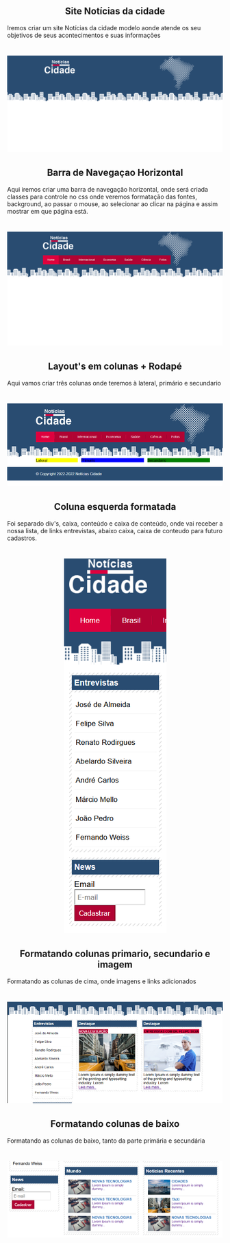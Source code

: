 <h2 align="center">
Site Notícias da cidade
</h2>

<p>
Iremos criar um site Notícias da cidade modelo aonde atende os seu objetivos de seus acontecimentos
e suas informações
</p>

<h1 align="center">
<img src="img/back-top-logo.png"
</h1>


<h2 align="center">
Barra de Navegaçao Horizontal
</h2>

<p>
Aqui iremos criar uma barra de navegação horizontal, onde será criada classes para controle no css
onde veremos formatação das fontes, background, ao passar o mouse, ao selecionar ao clicar na
página e assim mostrar em que página está.
</p>

<h1 align="center">
<img src="img/barra-navegacao-horizontal.gif"
</h1>


<h2 align="center">
Layout's em colunas + Rodapé
</h2>

<p>
Aqui vamos criar três colunas onde teremos à lateral, primário e secundario
</p>

<h1 align="center">
<img src="img/colunas-layout.png"
</h1>

<h2 align="center">
Coluna esquerda formatada
</h2>

<p>
Foi separado div's, caixa, conteúdo e caixa de conteúdo, onde vai receber a nossa lista, de links 
entrevistas, abaixo caixa, caixa de conteudo para futuro cadastros.
</p>

<h1 align="center">
<img src="img/formatar-coluna-lateral.png"
</h1>

<h2 align="center">
Formatando colunas primario, secundario e imagem
</h2>

<p>
Formatando as colunas de cima, onde imagens e links adicionados
</p>

<h1 align="center">
<img src="img/primario-secundario.png"
</h1>

<h2 align="center">
Formatando colunas de baixo
</h2>

<p>
Formatando as colunas de baixo, tanto da parte primária e secundária
</p>

<h1 align="center">
<img src="img/colunas-baixo.png"
</h1>
